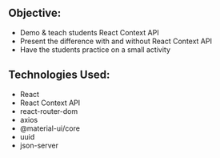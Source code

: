## Objective:

- Demo & teach students React Context API
- Present the difference with and without React Context API
- Have the students practice on a small activity

## Technologies Used:

- React
- React Context API
- react-router-dom
- axios
- @material-ui/core
- uuid
- json-server
